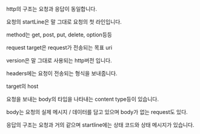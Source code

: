 
http의 구조는 요청과 응답이 동일합니다. 

요청의 startLine은 말 그대로 요청의 첫 라인입니다.

method는 get, post, put, delete, option등등

request target은 request가 전송되는 목표 uri

version은 말 그대로 사용되는 http버전 입니다.

headers에는 요청이 전송되는 형식을 보내줍니다.

target의 host

요청을 보내는 body의 타입을 나타내는 content type등이 있습니다. 

body는 요청의 실제 메시지 / 데이터를 담고 있으며 body가 없는 request도 있다.

응답의 구조는 요청과 거의 같으며 startline에는 상태 코드와 상태 메시지가 있습니다.

